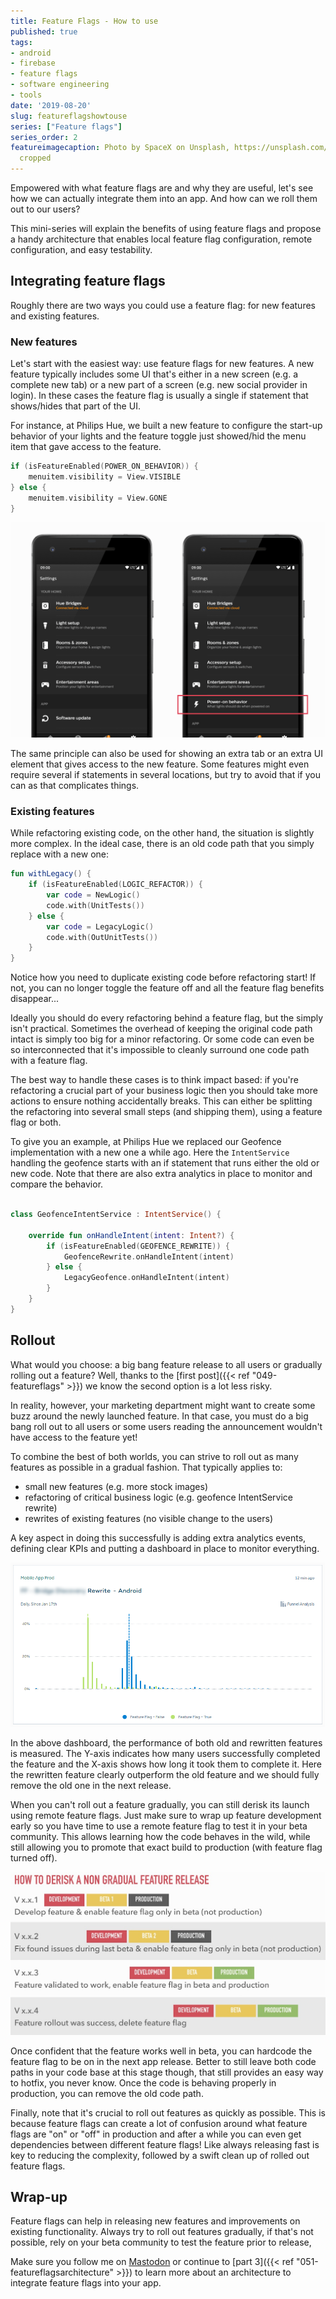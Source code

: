 ```yaml
---
title: Feature Flags - How to use
published: true
tags:
- android
- firebase
- feature flags
- software engineering
- tools
date: '2019-08-20'
slug: featureflagshowtouse
series: ["Feature flags"]
series_order: 2
featureimagecaption: Photo by SpaceX on Unsplash, https://unsplash.com/photos/OHOU-5UVIYQ,
  cropped
---
```


Empowered with what feature flags are and why they are useful, let's see how we can actually integrate them into an app. And how can we roll them out to our users?

This mini-series will explain the benefits of using feature flags and propose a handy architecture that enables local feature flag configuration, remote configuration, and easy testability.

## Integrating feature flags
Roughly there are two ways you could use a feature flag: for new features and existing features.

### New features
Let's start with the easiest way: use feature flags for new features. A new feature typically includes some UI that's either in a new screen (e.g. a complete new tab) or a new part of a screen (e.g. new social provider in login). In these cases the feature flag is usually a single if statement that shows/hides that part of the UI.

For instance, at Philips Hue, we built a new feature to configure the start-up behavior of your lights and the feature toggle just showed/hid the menu item that gave access to the feature.

```kotlin
if (isFeatureEnabled(POWER_ON_BEHAVIOR)) {
    menuitem.visibility = View.VISIBLE
} else {
    menuitem.visibility = View.GONE
}
```

![Feature flagging a new feature by showing or hiding a menu item](featureflag_menuitem.png)

The same principle can also be used for showing an extra tab or an extra UI element that gives access to the new feature. Some features might even require several if statements in several locations, but try to avoid that if you can as that complicates things.

### Existing features
While refactoring existing code, on the other hand, the situation is slightly more complex. In the ideal case, there is an old code path that you simply replace with a new one:

```kotlin
fun withLegacy() {
    if (isFeatureEnabled(LOGIC_REFACTOR)) {
        var code = NewLogic()
        code.with(UnitTests())
    } else {
        var code = LegacyLogic()
        code.with(OutUnitTests())
    }
}
```

Notice how you need to duplicate existing code before refactoring start! If not, you can no longer toggle the feature off and all the feature flag benefits disappear...

Ideally you should do every refactoring behind a feature flag, but the simply isn't practical. Sometimes the overhead of keeping the original code path intact is simply too big for a minor refactoring. Or some code can even be so interconnected that it's impossible to cleanly surround one code path with a feature flag.

The best way to handle these cases is to think impact based: if you're refactoring a crucial part of your business logic then you should take more actions to ensure nothing accidentally breaks. This can either be splitting the refactoring into several small steps (and shipping them), using a feature flag or both.

To give you an example, at Philips Hue we replaced our Geofence implementation with a new one a while ago. Here the `IntentService` handling the geofence starts with an if statement that runs either the old or new code. Note that there are also extra analytics in place to monitor and compare the behavior.

```kotlin

class GeofenceIntentService : IntentService() {

    override fun onHandleIntent(intent: Intent?) {
        if (isFeatureEnabled(GEOFENCE_REWRITE)) {
            GeofenceRewrite.onHandleIntent(intent)
        } else {
            LegacyGeofence.onHandleIntent(intent)
        }
    }
}

```

## Rollout
What would you choose: a big bang feature release to all users or gradually rolling out a feature? Well, thanks to the [first post]({{< ref "049-featureflags" >}}) we know the second option is a lot less risky.

In reality, however, your marketing department might want to create some buzz around the newly launched feature. In that case, you must do a big bang roll out to all users or some users reading the announcement wouldn't have access to the feature yet!

To combine the best of both worlds, you can strive to roll out as many features as possible in a gradual fashion. That typically applies to:

- small new features (e.g. more stock images)
- refactoring of critical business logic (e.g. geofence IntentService rewrite)
- rewrites of existing features (no visible change to the users)

A key aspect in doing this successfully is adding extra analytics events, defining clear KPIs and putting a dashboard in place to monitor everything.

![Dashboard to monitor the roll out of a new feature](dashboard.png)

In the above dashboard, the performance of both old and rewritten features is measured. The Y-axis indicates how many users successfully completed the feature and the X-axis shows how long it took them to complete it. Here the rewritten feature clearly outperform the old feature and we should fully remove the old one in the next release.

When you can't roll out a feature gradually, you can still derisk its launch using remote feature flags. Just make sure to wrap up feature development early so you have time to use a remote feature flag to test it in your beta community. This allows learning how the code behaves in the wild, while still allowing you to promote that exact build to production (with feature flag turned off).

![How to roll out a feature flag in a non gradual, big bang fashion](featureflags_rolloutnongradual.jpg)

Once confident that the feature works well in beta, you can hardcode the feature flag to be on in the next app release. Better to still leave both code paths in your code base at this stage though, that still provides an easy way to hotfix, you never know. Once the code is behaving properly in production, you can remove the old code path.

Finally, note that it's crucial to roll out features as quickly as possible. This is because feature flags can create a lot of confusion around what feature flags are "on" or "off" in production and after a while you can even get dependencies between different feature flags! Like always releasing fast is key to reducing the complexity, followed by a swift clean up of rolled out feature flags.

## Wrap-up
Feature flags can help in releasing new features and improvements on existing functionality. Always try to roll out features gradually, if that's not possible, rely on your beta community to test the feature prior to release,

Make sure you follow me on [Mastodon](https://androiddev.social/@Jeroenmols) or continue to [part 3]({{< ref "051-featureflagsarchitecture" >}}) to learn more about an architecture to integrate feature flags into your app.
